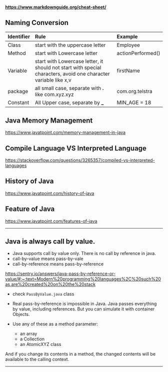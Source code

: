 #### https://www.markdownguide.org/cheat-sheet/

## Naming Conversion

| Identifier | Rule                                                                                                            | Example           |
|:-----------|:----------------------------------------------------------------------------------------------------------------|:------------------|
| Class      | start with the uppercase letter                                                                                 | Employee          |
| Method     | start with Lowercase letter                                                                                     | actionPerformed() |
| Variable   | start with Lowercase letter, it should not start with special characters, avoid one character variable like x,v | firstName         |
| package    | all small case, separate with **.** like com.xyz.xyz                                                            | com.org.telstra   |
| Constant   | All Upper case, separate by **_**                                                                               | MIN_AGE = 18      |

## Java Memory Management
https://www.javatpoint.com/memory-management-in-java

## Compile Language VS Interpreted Language
https://stackoverflow.com/questions/3265357/compiled-vs-interpreted-languages

## History of Java
https://www.javatpoint.com/history-of-java

## Feature of Java
https://www.javatpoint.com/features-of-java

--------------------------------------------------------
## Java is always call by value.

- Java supports call by value only. There is no call by reference in java.
- call-by-value means pass-by-vale
- call-by-reference means pass-by-reference


https://sentry.io/answers/java-pass-by-reference-or-value/#:~:text=Modern%20programming%20languages%2C%20such%20as,are%20created%20on%20the%20stack

- check `PassByValue.java` class

- Real pass-by-reference is impossible in Java. Java passes everything by value, including references. 
But you can simulate it with container Objects.

- Use any of these as a method parameter:

  - an array
  - a Collection
  - an AtomicXYZ class

And if you change its contents in a method, the changed contents will be available to the calling context.

--------------------------------------------------------------

